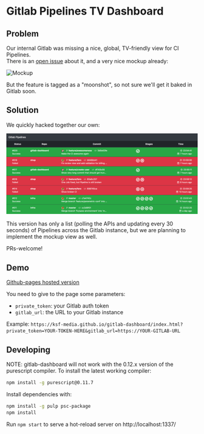 # Gitlab Pipelines TV Dashboard

## Problem

Our internal Gitlab was missing a nice, global, TV-friendly view for CI Pipelines.  
There is an [open issue](https://gitlab.com/gitlab-org/gitlab-ce/issues/3235) about it,
and a very nice mockup already:

![Mockup](https://gitlab.com/gitlab-org/gitlab-ce/uploads/2bf850dee70767bc4dac47f7d605dfd0/Artboard_1_Copy_3.png)

But the feature is tagged as a "moonshot", so not sure we'll get it baked in Gitlab soon.

## Solution

We quickly hacked together our own:

![Screenshot](/screenshot.png)

This version has only a list (polling the APIs and updating every 30 seconds) of Pipelines across the Gitlab instance,
but we are planning to implement the mockup view as well.

PRs-welcome!

## Demo

[Github-pages hosted version](https://ksf-media.github.io/gitlab-dashboard/)

You need to give to the page some parameters:
- `private_token`: your Gitlab auth token
- `gitlab_url`: the URL to your Gitlab instance

Example: `https://ksf-media.github.io/gitlab-dashboard/index.html?private_token=YOUR-TOKEN-HERE&gitlab_url=https://YOUR-GITLAB-URL`

## Developing

NOTE: gitlab-dashboard will not work with the 0.12.x version of the purescript compiler. To install the latest working compiler:

```bash
npm install -g purescript@0.11.7
```

Install dependencies with:

```bash
npm install -g pulp psc-package
npm install
```


Run `npm start` to serve a hot-reload server on http://localhost:1337/
